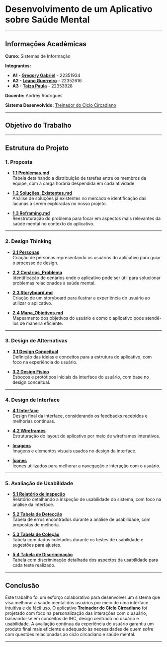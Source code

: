 # Desenvolvimento de um Aplicativo sobre Saúde Mental

<!--Este repositório contém a documentação e os produtos desenvolvidos como parte do trabalho prático para a disciplina de **Interação Humano-Computador (IHC)**. O objetivo principal foi desenvolver um sistema computacional interativo, considerando os critérios de usabilidade, experiência do usuário (UX) e comunicabilidade.-->

---

## Informações Acadêmicas

**Curso:** Sistemas de Informação

**Integrantes:**
- **A1 - [Gregory Gabriel](https://github.com/)** - 22351934
- **A2 - [Leano Guerreiro](https://github.com/leanoguerreiro)** - 22352616
- **A3 - [Taíza Paula](https://github.com/taizaoliveira)** - 22353928

**Docente:** Andrey Rodrigues

**Sistema Desenvolvido:** [Treinador do Ciclo Circadiano](https://play.google.com/store/games?device=windows)

---

## Objetivo do Trabalho

<!--O objetivo deste trabalho é avaliar um sistema computacional interativo, levando em consideração aspectos de **usabilidade**, **experiência do usuário (UX)** e **comunicabilidade**. A análise foi realizada com base em métodos discutidos ao longo da disciplina de IHC.-->

---

## Estrutura do Projeto

### 1. **Proposta**
- [**1.1 Problemas.md**](https://github.com/leanoguerreiro/TP2-IHC-Design/blob/main/docs/1.%20Proposta/1.1%20Problemas.md)  
  Tabela detalhando a distribuição de tarefas entre os membros da equipe, com a carga horária despendida em cada atividade.
  
- [**1.2 Soluções_Existentes.md**](https://github.com/leanoguerreiro/TP2-IHC-Design/blob/main/docs/1.%20Proposta/1.2%20Solu%C3%A7%C3%B5es_Existentes.md)  
  Análise de soluções já existentes no mercado e identificação das lacunas a serem exploradas no nosso projeto.

- [**1.3 Reframing.md**](https://github.com/leanoguerreiro/TP2-IHC-Design/blob/main/docs/1.%20Proposta/1.3%20Reframing.md)  
  Reestruturação do problema para focar em aspectos mais relevantes da saúde mental no contexto do aplicativo.

---

### 2. **Design Thinking**
- [**2.1 Personas**](https://github.com/leanoguerreiro/TP2-IHC-Design/tree/main/docs/2.%20Design_Thinking/2.1%20Personas)  
  Criação de personas representando os usuários do aplicativo para guiar o processo de design.

- [**2.2 Cenários_Problema**](https://github.com/leanoguerreiro/TP2-IHC-Design/tree/main/docs/2.%20Design_Thinking/2.2%20Cen%C3%A1rios_Problema)  
  Identificação de cenários onde o aplicativo pode ser útil para solucionar problemas relacionados à saúde mental.

- [**2.3 Storyboard.md**](https://github.com/leanoguerreiro/TP2-IHC-Design/blob/main/docs/2.%20Design_Thinking/2.3%20Storyboard.md)  
  Criação de um storyboard para ilustrar a experiência do usuário ao utilizar o aplicativo.

- [**2.4 Mapa_Objetivos.md**](https://github.com/leanoguerreiro/TP2-IHC-Design/blob/main/docs/2.%20Design_Thinking/2.4%20Mapa_Objetivos.md)  
  Mapeamento dos objetivos do usuário e como o aplicativo pode atendê-los de maneira eficiente.

---

### 3. **Design de Alternativas**
- [**3.1 Design Conceitual**](https://github.com/leanoguerreiro/TP2-IHC-Design/tree/main/docs/3.%20Design_Alternativas/3.1%20Design_Conceitual)  
  Definição das ideias e conceitos para a estrutura do aplicativo, com foco na experiência do usuário.

- [**3.2 Design Físico**](https://github.com/leanoguerreiro/TP2-IHC-Design/tree/main/docs/3.%20Design_Alternativas/3.2%20Design_F%C3%ADsico/3.2.1%20Sketches)  
  Esboços e protótipos iniciais da interface do usuário, com base no design conceitual.

---

### 4. **Design de Interface**
- [**4.1 Interface**](https://github.com/leanoguerreiro/TP2-IHC-Design/tree/main/docs/4.%20Design_Interface/4.1%20Interface)  
  Design final da interface, considerando os feedbacks recebidos e melhorias contínuas.

- [**4.2 Wireframes**](https://github.com/leanoguerreiro/TP2-IHC-Design/tree/main/docs/4.%20Design_Interface/4.2%20Wireframes)  
  Estruturação do layout do aplicativo por meio de wireframes interativos.

- [**Imagens**](https://github.com/leanoguerreiro/TP2-IHC-Design/tree/main/docs/4.%20Design_Interface/imagens)  
  Imagens e elementos visuais usados no design da interface.

- [**Ícones**](https://github.com/leanoguerreiro/TP2-IHC-Design/tree/main/docs/4.%20Design_Interface/%C3%ADcones)  
  Ícones utilizados para melhorar a navegação e interação com o usuário.

---

### 5. **Avaliação de Usabilidade**
- [**5.1 Relatório de Inspeção**](https://github.com/leanoguerreiro/TP2-IHC-Design/blob/main/docs/5.%20Avalia%C3%A7%C3%A3o_Usabilidade/5.1%20Relat%C3%B3rio_Inspe%C3%A7%C3%A3o.md)  
  Relatório detalhando a inspeção de usabilidade do sistema, com foco na análise da interface.

- [**5.2 Tabela de Detecção**](https://github.com/leanoguerreiro/TP2-IHC-Design/blob/main/docs/5.%20Avalia%C3%A7%C3%A3o_Usabilidade/5.2%20Tabela_Detec%C3%A7%C3%A3o.md)  
  Tabela de erros encontrados durante a análise de usabilidade, com propostas de melhoria.

- [**5.3 Tabela de Coleção**](https://github.com/leanoguerreiro/TP2-IHC-Design/blob/main/docs/5.%20Avalia%C3%A7%C3%A3o_Usabilidade/5.3%20Tabela_Cole%C3%A7%C3%A3o.md)  
  Tabela com dados coletados durante os testes de usabilidade e sugestões para ajustes.

- [**5.4 Tabela de Discriminação**](https://github.com/leanoguerreiro/TP2-IHC-Design/blob/main/docs/5.%20Avalia%C3%A7%C3%A3o_Usabilidade/5.4%20Tabela_Discrimina%C3%A7%C3%A3o.md)  
  Tabela com discriminação detalhada dos aspectos da usabilidade para cada teste realizado.

---

## Conclusão

Este trabalho foi um esforço colaborativo para desenvolver um sistema que visa melhorar a saúde mental dos usuários por meio de uma interface intuitiva e de fácil uso. O aplicativo **Treinador do Ciclo Circadiano** foi projetado com foco na personalização das interações com o usuário, baseando-se em conceitos de IHC, design centrado no usuário e usabilidade. A avaliação contínua da experiência do usuário garantiu um produto final mais eficiente e adequado às necessidades de quem sofre com questões relacionadas ao ciclo circadiano e saúde mental.

---
